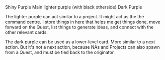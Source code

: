 Shiny Purple
Main lighter purple (with black otherside)
Dark Purple

The lighter purple can act similar to a project. It might act as the the command centre. I store things in here that helps me get things done, move forward on the Quest, list things to generate ideas, and connect with the other relevant cards.

The dark purple can be used as a lower-level card. More similar to a next action. But it's not a next action, because NAs and Projects can also spawn from a Quest, and must be tied back to the originator.

